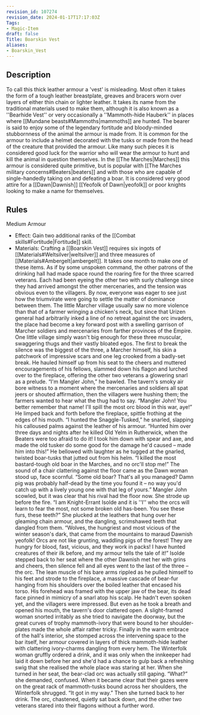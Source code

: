 ```yaml
---
revision_id: 107274
revision_date: 2024-01-17T17:17:03Z
Tags:
- Magic-Item
draft: false
Title: Boarskin Vest
aliases:
- Boarskin_Vest
---
```

## Description
To call this thick leather armour a 'vest' is misleading. Most often it takes the form of a tough leather breastplate, greaves and bracers worn over layers of either thin chain or lighter leather. It takes its name from the traditional materials used to make them, although it is also known as a ''Bearhide Vest'' or very occasionally a ''Mammoth-hide Hauberk'' in places where [[Mundane beasts#Mammoths|mammoths]] are hunted. The bearer is said to enjoy some of the legendary fortitude and bloody-minded stubbornness of the animal the armour is made from. It is common for the armour to include a helmet decorated with the tusks or made from the head of the creature that provided the armour. Like many such pieces it is considered good luck for the warrior who will wear the armour to hunt and kill the animal in question themselves. 
In the [[The Marches|Marches]] this armour is considered quite primitive, but is popular with [[The Marches military concerns#Beaters|beaters]] and with those who are capable of single-handedly taking on and defeating a boar. It is considered very good attire for a [[Dawn|Dawnish]] [[Yeofolk of Dawn|yeofolk]] or poor knights looking to make a name for themselves. 
## Rules
Medium Armour
* Effect: Gain two additional ranks of  the [[Combat skills#Fortitude|Fortitude]] skill.
* Materials: Crafting a [[Boarskin Vest]] requires six ingots of [[Materials#Weltsilver|weltsilver]] and three measures of [[Materials#Ambergelt|ambergelt]]. It takes one month to make one of these items.
As if by some unspoken command, the other patrons of the drinking hall had made space round the roaring fire for the three scarred veterans. Each had been eyeing the other two with surly challenge since they had arrived amongst the other mercenaries, and the tension was obvious even to the villagers. By now, everyone was eager to see just how the triumvirate were going to settle the matter of dominance between them.
The little Marcher village usually saw no more violence than that of a farmer wringing a chicken's neck, but since that Urizen general had arbitrarily inked a line of no retreat against the orc invaders, the place had become a key forward post with a swelling garrison of Marcher soldiers and mercenaries from farther provinces of the Empire. One little village simply wasn't big enough for these three muscular, swaggering thugs and their vastly bloated egos.
The first to break the silence was the biggest of the three, a Marcher himself, his skin a patchwork of impressive scars and one leg crooked from a badly-set break. He hauled himself up from his seat to the cheers and muttered encouragements of his fellows, slammed down his flagon and lurched over to the fireplace, offering the other two veterans a glowering snarl as a prelude.
“I'm Mangler John,” he bawled. The tavern's smoky air bore witness to a moment where the mercenaries and soldiers all spat jeers or shouted affirmation, then the villagers were hushing them; the farmers wanted to hear what the thug had to say. “Mangler John! You better remember that name! I'll spill the most orc blood in this war, aye!”
He limped back and forth before the fireplace, spittle frothing at the edges of his mouth. “I hunted the Snaggle-Tusked,” he snarled, slapping his calloused palms against the leather of his armour. “Hunted him over three days and nights after he killed Old Yelm in Rutherwick, when the Beaters were too afraid to do it! I took him down with spear and axe, and made the old tusker do some good for the damage he'd caused – made him into this!” He bellowed with laughter as he tugged at the gnarled, twisted boar-tusks that jutted out from his helm. “I killed the most bastard-tough old boar in the Marches, and no orc'll stop me!”
The sound of a chair clattering against the floor came as the Dawn woman stood up, face scornful. “Some old boar? That's all you managed? Damn pig was probably half-dead by the time you found it – no way you'd catch up with a lively young one with that leg of yours.” Mangler John scowled, but it was clear that his rival had the floor now.
She strode up before the fire. “I am Knight-Errant Isolde and it is ''I'' who the orcs will learn to fear the most, not some broken old has-been. You see these furs, these teeth?” She plucked at the leathers that hung over her gleaming chain armour, and the dangling, scrimshawed teeth that dangled from them. “Wolves, the hungriest and most vicious of the winter season's dark, that came from the mountains to maraud Dawnish yeofolk! Orcs are not like grunting, waddling pigs of the forest! They are hungry for blood, fast, vicious, and they work in packs! I have hunted creatures of their ilk before, and my armour tells the tale of it!”
Isolde stepped back to her seat where the other Dawnish met her with grins and cheers, then silence fell and all eyes went to the last of the three – the orc. The lean muscle of his bare arms rippled as he pulled himself to his feet and strode to the fireplace, a massive cascade of bear-fur hanging from his shoulders over the boiled leather that encased his torso. His forehead was framed with the upper jaw of the bear, its dead face pinned in mimicry of a snarl atop his scalp.
He hadn't even spoken yet, and the villagers were impressed. But even as he took a breath and opened his mouth, the tavern's door clattered open.
A slight-framed woman snorted irritably as she tried to navigate the doorway, but the great curves of trophy mammoth-ivory that were bound to her shoulder-plates made the whole affair rather tricky. Finally in the warm embrace of the hall's interior, she stomped across the intervening space to the bar itself, her armour covered in layers of thick mammoth-hide leather with clattering ivory-charms dangling from every hem. The Winterfolk woman gruffly ordered a drink, and it was only when the innkeeper had laid it down before her and she'd had a chance to gulp back a refreshing swig that she realised the whole place was staring at her. When she turned in her seat, the bear-clad orc was actually still gaping.
“What?” she demanded, confused.
When it became clear that their gazes were on the great rack of mammoth-tusks bound across her shoulders, the Winterfolk shrugged.
“It got in my way.”
Then she turned back to her drink. The orc, chastened, quietly sat back down, and the other two veterans stared into their flagons without a further word.